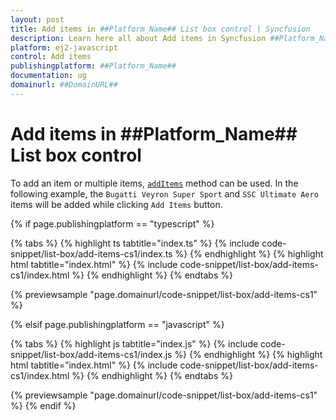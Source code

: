 ```yaml
---
layout: post
title: Add items in ##Platform_Name## List box control | Syncfusion
description: Learn here all about Add items in Syncfusion ##Platform_Name## List box control of Syncfusion Essential JS 2 and more.
platform: ej2-javascript
control: Add items 
publishingplatform: ##Platform_Name##
documentation: ug
domainurl: ##DomainURL##
---
```


# Add items in ##Platform_Name## List box control

To add an item or multiple items, [`addItems`](../api/list-box/#additems) method can be used. In the following example, the `Bugatti Veyron Super Sport` and `SSC Ultimate Aero` items will be added while clicking `Add Items` button.

{% if page.publishingplatform == "typescript" %}

 {% tabs %}
{% highlight ts tabtitle="index.ts" %}
{% include code-snippet/list-box/add-items-cs1/index.ts %}
{% endhighlight %}
{% highlight html tabtitle="index.html" %}
{% include code-snippet/list-box/add-items-cs1/index.html %}
{% endhighlight %}
{% endtabs %}
        
{% previewsample "page.domainurl/code-snippet/list-box/add-items-cs1" %}

{% elsif page.publishingplatform == "javascript" %}

{% tabs %}
{% highlight js tabtitle="index.js" %}
{% include code-snippet/list-box/add-items-cs1/index.js %}
{% endhighlight %}
{% highlight html tabtitle="index.html" %}
{% include code-snippet/list-box/add-items-cs1/index.html %}
{% endhighlight %}
{% endtabs %}

{% previewsample "page.domainurl/code-snippet/list-box/add-items-cs1" %}
{% endif %}